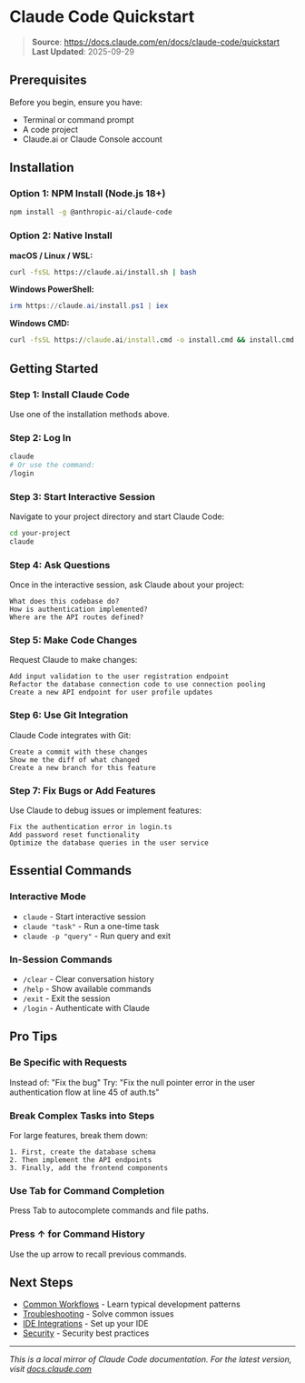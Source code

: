 # Claude Code Quickstart

> **Source**: https://docs.claude.com/en/docs/claude-code/quickstart
> **Last Updated**: 2025-09-29

## Prerequisites

Before you begin, ensure you have:
- Terminal or command prompt
- A code project
- Claude.ai or Claude Console account

## Installation

### Option 1: NPM Install (Node.js 18+)

```bash
npm install -g @anthropic-ai/claude-code
```

### Option 2: Native Install

**macOS / Linux / WSL:**
```bash
curl -fsSL https://claude.ai/install.sh | bash
```

**Windows PowerShell:**
```powershell
irm https://claude.ai/install.ps1 | iex
```

**Windows CMD:**
```cmd
curl -fsSL https://claude.ai/install.cmd -o install.cmd && install.cmd && del install.cmd
```

## Getting Started

### Step 1: Install Claude Code
Use one of the installation methods above.

### Step 2: Log In
```bash
claude
# Or use the command:
/login
```

### Step 3: Start Interactive Session
Navigate to your project directory and start Claude Code:

```bash
cd your-project
claude
```

### Step 4: Ask Questions
Once in the interactive session, ask Claude about your project:

```
What does this codebase do?
How is authentication implemented?
Where are the API routes defined?
```

### Step 5: Make Code Changes
Request Claude to make changes:

```
Add input validation to the user registration endpoint
Refactor the database connection code to use connection pooling
Create a new API endpoint for user profile updates
```

### Step 6: Use Git Integration
Claude Code integrates with Git:

```
Create a commit with these changes
Show me the diff of what changed
Create a new branch for this feature
```

### Step 7: Fix Bugs or Add Features
Use Claude to debug issues or implement features:

```
Fix the authentication error in login.ts
Add password reset functionality
Optimize the database queries in the user service
```

## Essential Commands

### Interactive Mode
- `claude` - Start interactive session
- `claude "task"` - Run a one-time task
- `claude -p "query"` - Run query and exit

### In-Session Commands
- `/clear` - Clear conversation history
- `/help` - Show available commands
- `/exit` - Exit the session
- `/login` - Authenticate with Claude

## Pro Tips

### Be Specific with Requests
Instead of: "Fix the bug"
Try: "Fix the null pointer error in the user authentication flow at line 45 of auth.ts"

### Break Complex Tasks into Steps
For large features, break them down:
```
1. First, create the database schema
2. Then implement the API endpoints
3. Finally, add the frontend components
```

### Use Tab for Command Completion
Press Tab to autocomplete commands and file paths.

### Press ↑ for Command History
Use the up arrow to recall previous commands.

## Next Steps

- [Common Workflows](common-workflows.md) - Learn typical development patterns
- [Troubleshooting](troubleshooting.md) - Solve common issues
- [IDE Integrations](ide-integrations.md) - Set up your IDE
- [Security](security.md) - Security best practices

---

*This is a local mirror of Claude Code documentation. For the latest version, visit [docs.claude.com](https://docs.claude.com/en/docs/claude-code/quickstart)*